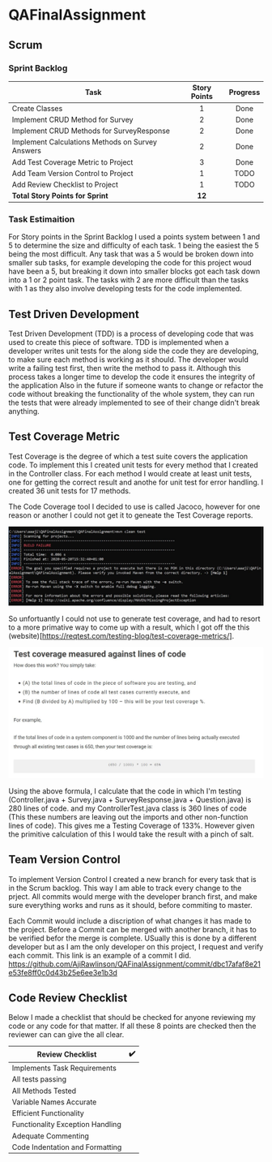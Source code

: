 # QAFinalAssignment

## Scrum
### Sprint Backlog

| Task | Story Points | Progress |
| --- | :---: | :---: |
| Create Classes | 1 | Done |
| Implement CRUD Method for Survey | 2 | Done |
| Implement CRUD Methods for SurveyResponse | 2 | Done |
| Implement Calculations Methods on Survey Answers | 2 | Done |
| Add Test Coverage Metric to Project | 3 | Done |
| Add Team Version Control to Project | 1 | TODO |
| Add Review Checklist to Project | 1 | TODO |
| **Total Story Points for Sprint** | **12** |    |

### Task Estimaition

For Story points in the Sprint Backlog I used a points system between 1 and 5 to determine the size and difficulty of each task. 1 being the easiest the 5 being the most difficult. Any task that was a 5 would be broken down into smaller sub tasks, for example developing the code for this project woud have been a 5, but breaking it down into smaller blocks got each task down into a 1 or 2 point task. The tasks with 2 are more difficult than the tasks with 1 as they also involve developing tests for the code implemented. 

## Test Driven Development
Test Driven Development (TDD) is a process of developing code that was used to create this piece of software. TDD is implemented when a developer writes unit tests for the along side the code they are developing, to make sure each method is working as it should. The developer would write a failing test first, then write the method to pass it. Although this process takes a longer time to develop the code it ensures the integrity of the application Also in the future if someone wants to change or refactor the code without breaking the functionality of the whole system, they can run the tests that were already implemented to see of their change didn't break anything. 

## Test Coverage Metric
Test Coverage is the degree of which a test suite covers the application code. To implement this I created unit tests for every method that I created in the Controller class. For each method I would create at least unit tests, one for getting the correct result and anothe for unit test for error handling. I created 36 unit tests for 17 methods.

The Code Coverage tool I decided to use is called Jacoco, however for one reason or another I could not get it to geneate the Test Coverage reports.

![Jacoco Failure](images/jacocofailure.jpg)

 So unfortuantly I could not use to generate test coverage, and had to resort to a more primative way to come up with a result, which I got off the this (website)[https://reqtest.com/testing-blog/test-coverage-metrics/].

![Test Coverage Formula](images/testcoverageformula.JPG)

Using the above formula, I calculate that the code in which I'm testing (Controller.java + Survey.java + SurveyResponse.java + Question.java) is 280 lines of code. and my ControllerTest.java class is 360 lines of code (This these numbers are leaving out the imports and other non-function lines of code). This gives me a Testing Coverage of 133%. However given the primitive calculation of this I would take the result with a pinch of salt. 

## Team Version Control
To implement Version Control I created a new branch for every task that is in the Scrum backlog. This way I am able to track every change to the prject. All commits would merge with the developer branch first, and make sure everything works and runs as it should, before commiting to master. 

Each Commit would include a discription of what changes it has made to the project. Before a Commit can be merged with another branch, it has to be verified befor the merge is complete. USually this is done by a different developer but as I am the only developer on this project, I request and verify each commit. This link is an example of a commit I did. 
https://github.com/AjiRawlinson/QAFinalAssignment/commit/dbc17afaf8e21e53fe8ff0c0d43b25e6ee3e1b3d

## Code Review Checklist

Below I made a checklist that should be checked for anyone reviewing my code or any code for that matter. If all these 8 points are checked then the reviewer can can give the all clear.

| Review Checklist | :heavy_check_mark: |
| --- | --- |
| Implements Task Requirements |  |
| All tests passing |    |
| All Methods Tested |   |
| Variable Names Accurate |   |
| Efficient Functionality |   |
| Functionality Exception Handling |   |
| Adequate Commenting |   |
| Code Indentation and Formatting |   |
